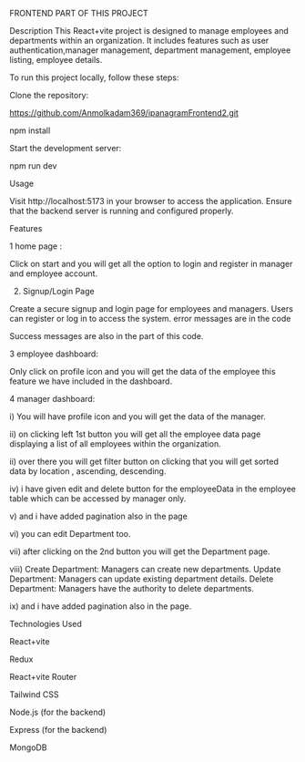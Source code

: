 
FRONTEND PART OF THIS PROJECT


Description
This React+vite project is designed to manage employees and departments within an organization. It includes features such as user authentication,manager management,  department management, employee listing, employee details.


To run this project locally, follow these steps:

Clone the repository:

https://github.com/Anmolkadam369/ipanagramFrontend2.git

npm install


Start the development server:

npm run dev

Usage

Visit http://localhost:5173 in your browser to access the application. Ensure that the backend server is running and configured properly.

Features

1 home page : 

Click on start and you will get all the option to login and register in manager and employee account.



2. Signup/Login Page
   
Create a secure signup and login page for employees and managers. Users can register or log in to access the system.
error messages are in the code

Success messages are also in the part of this code.



3 employee dashboard:

Only click on profile icon and you will get the data of the employee this feature we have included in the dashboard.



4 manager dashboard:

i) You will have profile  icon and you will get the data of the manager.

ii) on clicking left 1st button you will get all the employee data page displaying a list of all employees within the organization.

ii) over there you will get filter button on clicking that you will get sorted data by location , ascending, descending.

iv) i have given edit and delete button for the employeeData in the employee table which can be accessed by manager only.

v) and i have added pagination also in the page

vi) you can edit Department too.

vii) after clicking on the 2nd button you will get the Department page.

viii) Create Department: Managers can create new departments.
      Update Department: Managers can update existing department details.
      Delete Department: Managers have the authority to delete departments.
      
ix)  and i have added pagination also in the page.



Technologies Used

React+vite 

Redux

React+vite Router

Tailwind CSS

Node.js (for the backend)

Express (for the backend)

MongoDB







